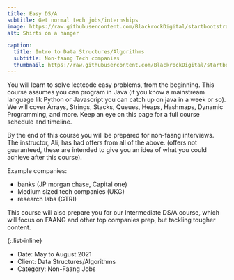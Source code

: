 ```yaml
---
title: Easy DS/A
subtitle: Get normal tech jobs/internships
image: https://raw.githubusercontent.com/BlackrockDigital/startbootstrap-agency/master/src/assets/img/portfolio/01-full.jpg
alt: Shirts on a hanger

caption:
  title: Intro to Data Structures/Algorithms 
  subtitle: Non-faang Tech companies
  thumbnail: https://raw.githubusercontent.com/BlackrockDigital/startbootstrap-agency/master/src/assets/img/portfolio/01-thumbnail.jpg
---
```

You will learn to solve leetcode easy problems, from the beginning. This course assumes you can program in Java (if you know a mainstream language lik Python or Javascript you can catch up on java in a week or so). We will cover Arrays, Strings, Stacks, Queues, Heaps, Hashmaps, Dynamic Programming, and more. Keep an eye on this page for a full course schedule and timeline. 

By the end of this course you will be prepared for non-faang interviews. The instructor, Ali, has had offers from all of the above. (offers not guaranteed, these are intended to give you an idea of what you could achieve after this course). 

Example companies: 
- banks (JP morgan chase, Capital one) 
- Medium sized tech companies (UKG)  
- research labs (GTRI) 

This course will also prepare you for our Intermediate DS/A course, which will focus on FAANG and other top companies prep, but tackling tougher content. 

{:.list-inline}
- Date: May to August 2021 
- Client: Data Structures/Algorithms 
- Category: Non-Faang Jobs

